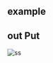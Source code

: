 ## example
## out Put
![ss](https://user-images.githubusercontent.com/96828761/207860669-0ffe3820-c81a-48a8-844e-2a1f6d7b485d.png)
